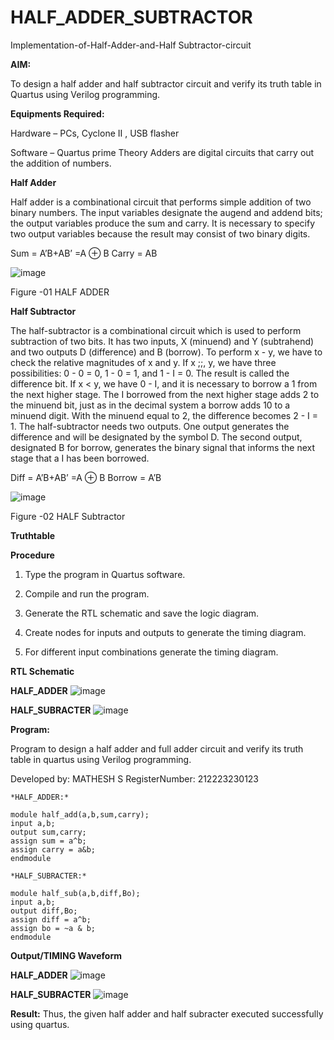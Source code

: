 # HALF_ADDER_SUBTRACTOR

Implementation-of-Half-Adder-and-Half Subtractor-circuit

**AIM:**

To design a half adder and half subtractor circuit and verify its truth table in Quartus using Verilog programming.

**Equipments Required:**

Hardware – PCs, Cyclone II , USB flasher 

Software – Quartus prime Theory Adders are digital circuits that carry out the addition of numbers.

**Half Adder**

Half adder is a combinational circuit that performs simple addition of two binary numbers. The input variables designate the augend and addend bits; the output variables produce the sum and carry. It is necessary to specify two output variables because the result may consist of two binary digits.

Sum = A’B+AB’ =A ⊕ B Carry = AB

![image](https://github.com/naavaneetha/HALF_ADDER_SUBTRACTOR/assets/154305477/bd4a0b2c-cdbc-4184-ab08-81578f121e1f)

Figure -01 HALF ADDER

**Half Subtractor**

The half-subtractor is a combinational circuit which is used to perform subtraction of two bits. It has two inputs, X (minuend) and Y (subtrahend) and two outputs D (difference) and B (borrow). To perform x - y, we have to check the relative magnitudes of x and y. If x ;;, y, we have three possibilities: 0 - 0 = 0, 1 - 0 = 1, and 1 - I = 0. The result is called the difference bit. If x < y, we have 0 - I, and it is necessary to borrow a 1 from the next higher stage. The I borrowed from the next higher stage adds 2 to the minuend bit, just as in the decimal system a borrow adds 10 to a minuend digit. With the minuend equal to 2, the difference becomes 2 - I = 1. The half-subtractor needs two outputs. One output generates the difference and will be designated by the symbol D. The second output, designated B for borrow, generates the binary signal that informs the next stage that a I has been borrowed. 

Diff = A’B+AB’ =A ⊕ B
Borrow = A’B

 ![image](https://github.com/naavaneetha/HALF_ADDER_SUBTRACTOR/assets/154305477/d76b099c-513f-4e7c-843a-e2fd028a531a)

Figure -02 HALF Subtractor

**Truthtable**

**Procedure**

1.	Type the program in Quartus software.

2.	Compile and run the program.

3.	Generate the RTL schematic and save the logic diagram.

4.	Create nodes for inputs and outputs to generate the timing diagram.

5.	For different input combinations generate the timing diagram.


**RTL Schematic**


**HALF_ADDER**
![image](https://github.com/user-attachments/assets/c5b647ac-88db-4059-9aa7-0188f837c7ac)
<br>

**HALF_SUBRACTER**
![image](https://github.com/user-attachments/assets/12403552-0628-43f3-963e-198fc18af87e)



**Program:**

Program to design a half adder and full adder circuit and verify its truth table in quartus using Verilog programming.

Developed by: MATHESH S 
RegisterNumber: 212223230123

```
*HALF_ADDER:*

module half_add(a,b,sum,carry);
input a,b;
output sum,carry;
assign sum = a^b;
assign carry = a&b;
endmodule
```
```
*HALF_SUBRACTER:*

module half_sub(a,b,diff,Bo);
input a,b;
output diff,Bo;
assign diff = a^b;
assign bo = ~a & b;
endmodule

```

**Output/TIMING Waveform**

**HALF_ADDER**
![image](https://github.com/user-attachments/assets/4b3afb4f-96f5-474c-8361-2a907c2c3366)
<br>

**HALF_SUBRACTER**
![image](https://github.com/user-attachments/assets/2a1b174e-9f28-4324-88bf-5b13feb42fe7)



**Result:**
Thus, the given half adder and half subracter executed successfully using quartus.
